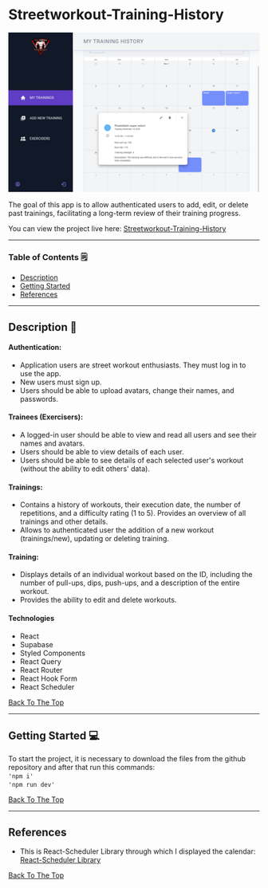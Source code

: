 # Streetworkout-Training-History

![Streetworkout-Training-History](public/App-Layout.png)

The goal of this app is to allow authenticated users to add, edit, or delete past trainings, facilitating a long-term review of their training progress.

You can view the project live here:
[Streetworkout-Training-History](https://streetworkout-training-history.netlify.app)

---

### Table of Contents 🗒

- [Description](#description-)
- [Getting Started](#getting-started-)
- [References](#references)

---

## Description 📝

#### Authentication:

- Application users are street workout enthusiasts. They must log in to use the app.
- New users must sign up.
- Users should be able to upload avatars, change their names, and passwords.

#### Trainees (Exercisers):

- A logged-in user should be able to view and read all users and see their names and avatars.
- Users should be able to view details of each user.
- Users should be able to see details of each selected user's workout (without the ability to edit others' data).

#### Trainings:

- Contains a history of workouts, their execution date, the number of repetitions, and a difficulty rating (1 to 5). Provides an overview of all trainings and other details.
- Allows to authenticated user the addition of a new workout (trainings/new), updating or deleting training.

#### Training:

- Displays details of an individual workout based on the ID, including the number of pull-ups, dips, push-ups, and a description of the entire workout.
- Provides the ability to edit and delete workouts.

#### Technologies

- React
- Supabase
- Styled Components
- React Query
- React Router
- React Hook Form
- React Scheduler

[Back To The Top](#streetworkout-training-history)

---

## Getting Started 💻

To start the project, it is necessary to download the files from the github repository and after that run this commands:
<br>`'npm i'` <br> `'npm run dev'`

[Back To The Top](#streetworkout-training-history)

---

## References

- This is React-Scheduler Library through which I displayed the calendar: [React-Scheduler Library](https://devexpress.github.io/devextreme-reactive/react/scheduler/docs/guides/getting-started/)

[Back To The Top](#streetworkout-training-history)
